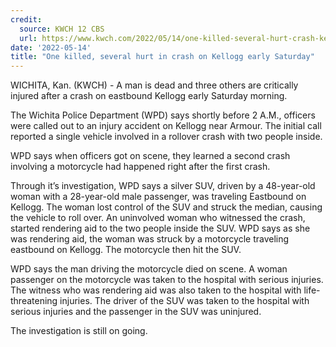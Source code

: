 ```yaml
---
credit:
  source: KWCH 12 CBS
  url: https://www.kwch.com/2022/05/14/one-killed-several-hurt-crash-kellogg-early-saturday/
date: '2022-05-14'
title: "One killed, several hurt in crash on Kellogg early Saturday"
---
```

WICHITA, Kan. (KWCH) - A man is dead and three others are critically injured after a crash on eastbound Kellogg early Saturday morning.

The Wichita Police Department (WPD) says shortly before 2 A.M., officers were called out to an injury accident on Kellogg near Armour. The initial call reported a single vehicle involved in a rollover crash with two people inside.

WPD says when officers got on scene, they learned a second crash involving a motorcycle had happened right after the first crash.

Through it’s investigation, WPD says a silver SUV, driven by a 48-year-old woman with a 28-year-old male passenger, was traveling Eastbound on Kellogg. The woman lost control of the SUV and struck the median, causing the vehicle to roll over. An uninvolved woman who witnessed the crash, started rendering aid to the two people inside the SUV. WPD says as she was rendering aid, the woman was struck by a motorcycle traveling eastbound on Kellogg. The motorcycle then hit the SUV.

WPD says the man driving the motorcycle died on scene. A woman passenger on the motorcycle was taken to the hospital with serious injuries. The witness who was rendering aid was also taken to the hospital with life-threatening injuries. The driver of the SUV was taken to the hospital with serious injuries and the passenger in the SUV was uninjured.

The investigation is still on going.

